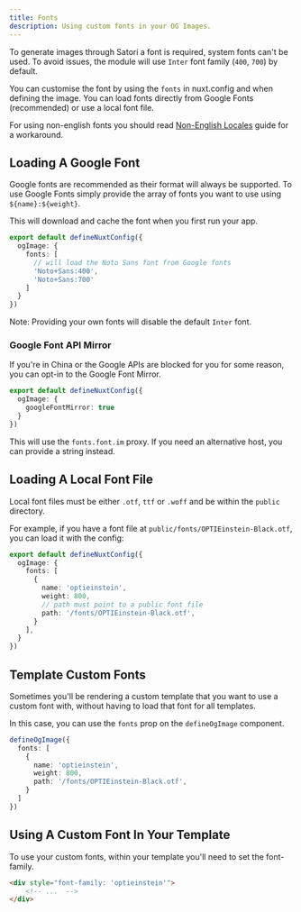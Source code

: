 ```yaml
---
title: Fonts
description: Using custom fonts in your OG Images.
---
```


To generate images through Satori a font is required, system fonts can't be used. To
avoid issues, the module will use `Inter` font family (`400`, `700`) by default. 

You can customise the font by using the `fonts` in nuxt.config and when defining the image. You can
load fonts directly from Google Fonts (recommended) or use a local font file.

For using non-english fonts you should read [Non-English Locales](/og-image/guides/non-english-locales) guide for
a workaround.

## Loading A Google Font

Google fonts are recommended as their format will always be supported. To use
Google Fonts simply provide the array of fonts you want to use using `${name}:${weight}`.

This will download and cache the font when you first run your app.

```ts
export default defineNuxtConfig({
  ogImage: {
    fonts: [
      // will load the Noto Sans font from Google fonts
      'Noto+Sans:400',
      'Noto+Sans:700'
    ]
  }
})
```

Note: Providing your own fonts will disable the default `Inter` font.

### Google Font API Mirror

If you're in China or the Google APIs are blocked for you for some reason, you can opt-in to the 
Google Font Mirror.

```ts
export default defineNuxtConfig({
  ogImage: {
    googleFontMirror: true
  }
})
```

This will use the `fonts.font.im` proxy. If you need an alternative host, you can provide a string instead.

## Loading A Local Font File

Local font files must be either `.otf`, `ttf` or `.woff` and be within the `public` directory.

For example, if you have a font file at `public/fonts/OPTIEinstein-Black.otf`, you can load it with the config:

```ts
export default defineNuxtConfig({
  ogImage: {
    fonts: [
      {
        name: 'optieinstein',
        weight: 800,
        // path must point to a public font file
        path: '/fonts/OPTIEinstein-Black.otf',
      }
    ],
  }
})
```

## Template Custom Fonts

Sometimes you'll be rendering a custom template that you want to use a custom font with, without
having to load that font for all templates.

In this case, you can use the `fonts` prop on the `defineOgImage` component.

```ts
defineOgImage({
  fonts: [
    {
      name: 'optieinstein',
      weight: 800,
      path: '/fonts/OPTIEinstein-Black.otf',
    }
  ]
})
```

## Using A Custom Font In Your Template

To use your custom fonts, within your template you'll need to set the font-family.

```html
<div style="font-family: 'optieinstein'">
    <!-- ...  -->
</div>
```
